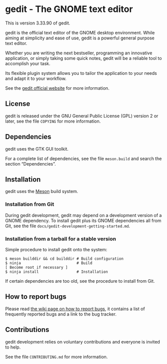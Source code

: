 gedit - The GNOME text editor
=============================

This is version 3.33.90 of gedit.

gedit is the official text editor of the GNOME desktop environment.
While aiming at simplicity and ease of use, gedit is a powerful general
purpose text editor.

Whether you are writing the next bestseller, programming an innovative
application, or simply taking some quick notes, gedit will be a reliable
tool to accomplish your task.

Its flexible plugin system allows you to tailor the application to your
needs and adapt it to your workflow.

See the [gedit official website](https://wiki.gnome.org/Apps/Gedit) for
more information.

License
-------

gedit is released under the GNU General Public License (GPL) version 2 or
later, see the file `COPYING` for more information.

Dependencies
------------

gedit uses the GTK GUI toolkit.

For a complete list of dependencies, see the file `meson.build` and search
the section “Dependencies”.

Installation
------------

gedit uses the [Meson](https://mesonbuild.com/) build system.

### Installation from Git

During gedit development, gedit may depend on a development version of a GNOME
dependency. To install gedit plus its GNOME dependencies all from Git, see the
file `docs/gedit-development-getting-started.md`.

### Installation from a tarball for a stable version

Simple procedure to install gedit onto the system:

```
$ meson builddir && cd builddir # Build configuration
$ ninja                         # Build
[ Become root if necessary ]
$ ninja install                 # Installation
```

If certain dependencies are too old, see the procedure to install from Git.

How to report bugs
------------------

Please read
[the wiki page on how to report bugs](https://wiki.gnome.org/Apps/Gedit/ReportingBugs),
it contains a list of frequently reported bugs and a link to the bug
tracker.

Contributions
-------------

gedit development relies on voluntary contributions and everyone is invited
to help.

See the file `CONTRIBUTING.md` for more information.
